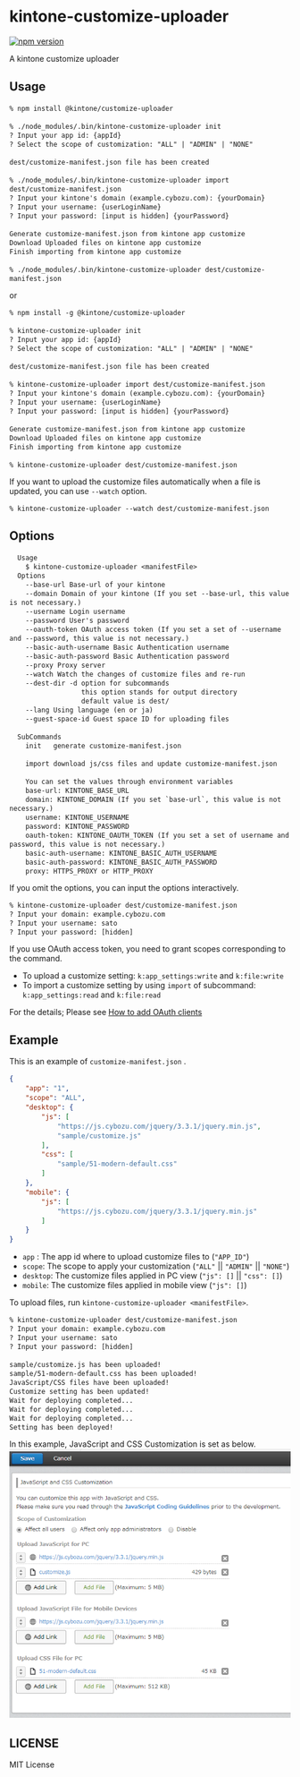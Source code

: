 # kintone-customize-uploader

[![npm version](https://badge.fury.io/js/%40kintone%2Fcustomize-uploader.svg)](https://badge.fury.io/js/%40kintone%2Fcustomize-uploader)

A kintone customize uploader

## Usage
```
% npm install @kintone/customize-uploader

% ./node_modules/.bin/kintone-customize-uploader init
? Input your app id: {appId}
? Select the scope of customization: "ALL" | "ADMIN" | "NONE"

dest/customize-manifest.json file has been created

% ./node_modules/.bin/kintone-customize-uploader import dest/customize-manifest.json
? Input your kintone's domain (example.cybozu.com): {yourDomain}
? Input your username: {userLoginName}
? Input your password: [input is hidden] {yourPassword}

Generate customize-manifest.json from kintone app customize
Download Uploaded files on kintone app customize
Finish importing from kintone app customize

% ./node_modules/.bin/kintone-customize-uploader dest/customize-manifest.json
```

or

```
% npm install -g @kintone/customize-uploader

% kintone-customize-uploader init
? Input your app id: {appId}
? Select the scope of customization: "ALL" | "ADMIN" | "NONE"

dest/customize-manifest.json file has been created

% kintone-customize-uploader import dest/customize-manifest.json
? Input your kintone's domain (example.cybozu.com): {yourDomain}
? Input your username: {userLoginName}
? Input your password: [input is hidden] {yourPassword}

Generate customize-manifest.json from kintone app customize
Download Uploaded files on kintone app customize
Finish importing from kintone app customize

% kintone-customize-uploader dest/customize-manifest.json
```

If you want to upload the customize files automatically when a file is updated, you can use `--watch` option.

```
% kintone-customize-uploader --watch dest/customize-manifest.json
```

## Options
```
  Usage
    $ kintone-customize-uploader <manifestFile>
  Options
    --base-url Base-url of your kintone
    --domain Domain of your kintone (If you set --base-url, this value is not necessary.)
    --username Login username
    --password User's password
    --oauth-token OAuth access token (If you set a set of --username and --password, this value is not necessary.)
    --basic-auth-username Basic Authentication username
    --basic-auth-password Basic Authentication password
    --proxy Proxy server
    --watch Watch the changes of customize files and re-run
    --dest-dir -d option for subcommands
                  this option stands for output directory
                  default value is dest/
    --lang Using language (en or ja)
    --guest-space-id Guest space ID for uploading files

  SubCommands
    init   generate customize-manifest.json

    import download js/css files and update customize-manifest.json

    You can set the values through environment variables
    base-url: KINTONE_BASE_URL
    domain: KINTONE_DOMAIN (If you set `base-url`, this value is not necessary.)
    username: KINTONE_USERNAME
    password: KINTONE_PASSWORD
    oauth-token: KINTONE_OAUTH_TOKEN (If you set a set of username and password, this value is not necessary.)
    basic-auth-username: KINTONE_BASIC_AUTH_USERNAME
    basic-auth-password: KINTONE_BASIC_AUTH_PASSWORD
    proxy: HTTPS_PROXY or HTTP_PROXY
```

If you omit the options, you can input the options interactively.
```
% kintone-customize-uploader dest/customize-manifest.json
? Input your domain: example.cybozu.com
? Input your username: sato
? Input your password: [hidden]
```

If you use OAuth access token, you need to grant scopes corresponding to the command.

- To upload a customize setting:
  `k:app_settings:write` and `k:file:write`
- To import a customize setting by using `import` of subcommand:
  `k:app_settings:read` and `k:file:read`

For the details; Please see [How to add OAuth clients](https://developer.kintone.io/hc/en-us/articles/360001562353)

## Example
This is an example of `customize-manifest.json` .
```json
{
    "app": "1",
    "scope": "ALL",
    "desktop": {
        "js": [
            "https://js.cybozu.com/jquery/3.3.1/jquery.min.js",
            "sample/customize.js"
        ],
        "css": [
            "sample/51-modern-default.css"
        ]
    },
    "mobile": {
        "js": [
            "https://js.cybozu.com/jquery/3.3.1/jquery.min.js"
        ]
    }
}
```
- `app` : The app id where to upload customize files to (`"APP_ID"`)
- `scope`: The scope to apply your customization (`"ALL"` || `"ADMIN"` || `"NONE"`)
- `desktop`: The customize files applied in PC view  (`"js": []` || `"css": []`)
- `mobile`: The customize files applied in mobile view (`"js": []`)

To upload files, run `kintone-customize-uploader <manifestFile>`.
```
% kintone-customize-uploader dest/customize-manifest.json
? Input your domain: example.cybozu.com
? Input your username: sato
? Input your password: [hidden]

sample/customize.js has been uploaded!
sample/51-modern-default.css has been uploaded!
JavaScript/CSS files have been uploaded!
Customize setting has been updated!
Wait for deploying completed...
Wait for deploying completed...
Wait for deploying completed...
Setting has been deployed!
```

In this example, JavaScript and CSS Customization is set as below.
![Example screenshot of JavaScript and CSS Customization](docs/example_setting.PNG)

## LICENSE
MIT License
